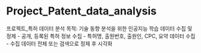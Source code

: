 # Project_Patent_data_analysis
프로젝트_특허 데이터 분석
목적: 기술 동향 분석을 위한 인공지능 학습 데이터 수집 및 정제
        - 공개, 등록된 특허 정보 수집
        - 특허명, 출원번호, 출원인, CPC, 요약 데이터 수집
        - 수집 데이터 전체 또는 검색으로 정제 후 시각화
